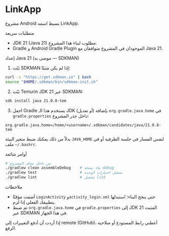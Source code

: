 # LinkApp

مشروع Android بسيط اسمه LinkApp.

متطلبات سريعة
- JDK 21 (Java 21) مطلوب لبناء هذا المشروع.
- Gradle و Android Gradle Plugin الموجودان في المشروع متوافقان مع Java 21.

إعداد Java 21 (موصى به — SDKMAN)
1. ثبّت SDKMAN إذا لم يكن مثبتًا:

```bash
curl -s "https://get.sdkman.io" | bash
source "$HOME/.sdkman/bin/sdkman-init.sh"
```

2. ثبّت Temurin JDK 21 عبر SDKMAN:

```bash
sdk install java 21.0.8-tem
```

3. اجعل Gradle يستخدم هذا الـ JDK بإضافة (أو تعديل) `org.gradle.java.home` في `gradle.properties` داخل جذر المشروع:

```
org.gradle.java.home=/home/<username>/.sdkman/candidates/java/21.0.8-tem
```

بدلاً من ذلك يمكنك ضبط متغير البيئة `JAVA_HOME` لنفس المسار في جلسة الطرفية أو في ملف `~/.bashrc`.

أوامر شائعة

```bash
# من داخل مجلد المشروع
./gradlew clean assembleDebug    # بناء نسخة debug
./gradlew test                   # تشغيل اختبارات الوحدة
./gradlew lint                   # تشغيل lint
```

ملاحظات
- أضفت مؤقتًا `LoginActivity` و`activity_login.xml` حتى ينجح البناء؛ استبدلها بتطبيقك الفعلي إذا لزم.
- تم ضبط `org.gradle.java.home` في `gradle.properties` إلى JDK 21 المثبت عبر SDKMAN في هذا الجهاز.

إذا أردت أن أدفع التغييرات إلى remote (GitHub)، أعطني رابط المستودع أو صلاحية الرفع.
